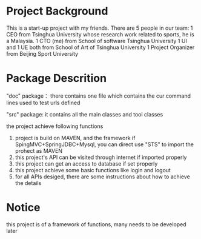 # Project Background
This is a start-up project with my friends.
There are 5 people in our team: 
1 CEO from Tsinghua University whose research work related to sports, he is a Malaysia.
1 CTO (me) from School of software Tsinghua University
1 UI and 1 UE both from School of Art of Tsinghua University
1 Project Organizer from Beijing Sport University

# Package Descrition
"doc" package：
there contains one file which contains the cur command lines used to test urls defined

"src" package:
it contains all the main classes and tool classes

the project achieve following functions
1. project is build on MAVEN, and the framework if SpingMVC+SpringJDBC+Mysql, you can direct use "STS" to import the prohect as MAVEN
2. this project's API can be visited through internet if imported properly
3. this project can get an access to database if set properly
4. this project achieve some basic functions like login and logout
5. for all APIs desiged, there are some instructions about how to achieve the details

# Notice
this project is of a framework of functions, many needs to be developed later
